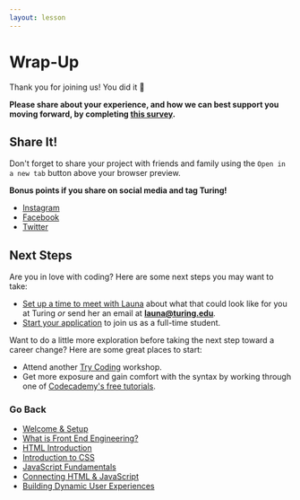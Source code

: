 ```yaml
---
layout: lesson
---
```


# Wrap-Up

Thank you for joining us! You did it <span role="img" aria-label="celebration emoji">🎉</span>

<strong>Please share about your experience, and how we can best support you moving forward, by completing <a target="blank" href="https://forms.gle/UuK9XBgMKFWxKGu77">this survey</a>.</strong>

## Share It!
Don't forget to share your project with friends and family using the `Open in a new tab` button above your browser preview.

<strong>Bonus points if you share on social media and tag Turing!</strong>
- <a target="blank" href="https://www.instagram.com/turing_school/">Instagram</a>
- <a target="blank" href="https://www.facebook.com/turingschool/">Facebook</a>
- <a target="blank" href="https://twitter.com/turingschool">Twitter</a>

## Next Steps
Are you in love with coding? Here are some next steps you may want to take:
- [Set up a time to meet with Launa](https://go.oncehub.com/LaunaGardner1) about what that could look like for you at Turing _or_ send her an email at **launa@turing.edu**.
- [Start your application](https://apply.turing.edu/) to join us as a full-time student.

Want to do a little more exploration before taking the next step toward a career change? Here are some great places to start:
- Attend another <a target="blank" href="https://turing.edu/try-coding">Try Coding</a> workshop.
- Get more exposure and gain comfort with the syntax by working through one of [Codecademy's free tutorials](https://www.codecademy.com/).

### Go Back

- [Welcome & Setup](../)
- [What is Front End Engineering?](../what-is-fee)
- [HTML Introduction](../html-intro)
- [Introduction to CSS](../intro-to-css)
- [JavaScript Fundamentals](../js-1)
- [Connecting HTML & JavaScript](../js-2)
- [Building Dynamic User Experiences](../js-3)
